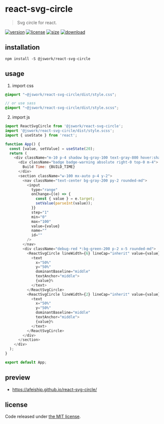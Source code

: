 # react-svg-circle
> Svg circle for react.

[![version][version-image]][version-url]
[![license][license-image]][license-url]
[![size][size-image]][size-url]
[![download][download-image]][download-url]

## installation
```shell
npm install -S @jswork/react-svg-circle
```

## usage
1. import css
  ```scss
  @import "~@jswork/react-svg-circle/dist/style.css";

  // or use sass
  @import "~@jswork/react-svg-circle/dist/style.scss";
  ```
2. import js
  ```js
  import ReactSvgCircle from '@jswork/react-svg-circle';
  import '@jswork/react-svg-circle/dist/style.scss';
  import { useState } from 'react';

  function App() {
    const [value, setValue] = useState(20);
    return (
      <div className="m-10 p-4 shadow bg-gray-100 text-gray-800 hover:shadow-md transition-all">
        <div className="badge badge-warning absolute right-0 top-0 m-4">
          Build Time: {BUILD_TIME}
        </div>
        <section className="w-100 mx-auto p-4 y-2">
          <nav className="text-center bg-gray-200 py-2 rounded-md">
            <input
              type="range"
              onChange={(e) => {
                const { value } = e.target;
                setValue(parseInt(value));
              }}
              step="1"
              min="0"
              max="100"
              value={value}
              name=""
              id=""
            />
          </nav>
          <div className="debug-red *:bg-green-200 p-2 x-5 rounded-md">
            <ReactSvgCircle lineWidth={6} lineCap="inherit" value={value} stroke="#007aff" className="text-green-600">
              <text
                x="50%"
                y="50%"
                dominantBaseline="middle"
                textAnchor="middle">
                {value}%
              </text>
            </ReactSvgCircle>
            <ReactSvgCircle lineWidth={2} lineCap="inherit" value={value} stroke={{ start: '#007aff', end: '#ff5722' }} className="text-green-600">
              <text
                x="50%"
                y="50%"
                dominantBaseline="middle"
                textAnchor="middle">
                {value}%
              </text>
            </ReactSvgCircle>
          </div>
        </section>
      </div>
    );
  }

  export default App;
  ```

## preview
- https://afeiship.github.io/react-svg-circle/

## license
Code released under [the MIT license](https://github.com/afeiship/react-svg-circle/blob/master/LICENSE.txt).

[version-image]: https://img.shields.io/npm/v/@jswork/react-svg-circle
[version-url]: https://npmjs.org/package/@jswork/react-svg-circle

[license-image]: https://img.shields.io/npm/l/@jswork/react-svg-circle
[license-url]: https://github.com/afeiship/react-svg-circle/blob/master/LICENSE.txt

[size-image]: https://img.shields.io/bundlephobia/minzip/@jswork/react-svg-circle
[size-url]: https://github.com/afeiship/react-svg-circle/blob/master/dist/react-svg-circle.min.js

[download-image]: https://img.shields.io/npm/dm/@jswork/react-svg-circle
[download-url]: https://www.npmjs.com/package/@jswork/react-svg-circle

